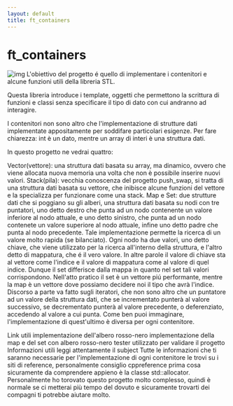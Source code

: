 ```yaml
---
layout: default
title: ft_containers
---
```


# ft_containers
![img](../../imgs/ColorfulContainerStackBig.png)
L'obiettivo del progetto é quello di implementare i contenitori e alcune funzioni utili della libreria STL.

Questa libreria introduce i template, oggetti che permettono la scrittura di funzioni e classi senza specificare il tipo di dato con cui andranno ad interagire.

I contenitori non sono altro che l'implementazione di strutture dati implementate appositamente per soddifare particolari esigenze. Per fare chiarezza: int è un dato, mentre un array di interi è una struttura dati.

In questo progetto ne vedrai quattro:

Vector(vettore): una struttura dati basata su array, ma dinamico, ovvero che viene allocata nuova memoria una volta che non è possibile inserire nuovi valori.
Stack(pila): vecchia conoscenza del progetto push_swap, si tratta di una struttura dati basata su vettore, che inibisce alcune funzioni del vettore e la specializza per funzionare come una stack.
Map e Set: due strutture dati che si poggiano su gli alberi, una struttura dati basata su nodi con tre puntatori, uno detto destro che punta ad un nodo contenente un valore inferiore al nodo attuale, e uno detto sinistro, che punta ad un nodo contenete un valore superiore al nodo attuale, infine uno detto padre che punta al nodo precedente. Tale implementazione permette la ricerca di un valore molto rapida (se bilanciato). Ogni nodo ha due valori, uno detto chiave, che viene utilizzato per la ricerca all'interno della struttura, e l'altro detto di mappatura, che é il vero valore. In altre parole il valore di chiave sta al vettore come l'indice e il valore di mappatura come al valore di quel indice. Dunque il set differisce dalla mappa in quanto nel set tali valori corrispondono. Nell'atto pratico il set è un vettore piú performante, mentre la map è un vettore dove possiamo decidere noi il tipo che avrà l'indice.
Discorso a parte va fatto sugli iteratori, che non sono altro che un puntatore ad un valore della struttura dati, che se incrementato punterà al valore successivo, se decrementato punterà al valore precedente, o deferenziato, accedendo al valore a cui punta. Come ben puoi immaginare, l'implementazione di quest'ultimo è diversa per ogni contenitore.

Link utili
implementazione dell'albero rosso-nero
implementazione della map e del set con albero rosso-nero
tester utilizzato per validare il progetto
Informazioni utili
leggi attentamente il subject
Tutte le informazioni che ti saranno necessarie per l'implementazione di ogni contenitore le trovi su i siti di reference, personalmente consiglio cppreference
prima cosa sicuramente da comprendere appieno è la classe std::allocator.
Personalmente ho torovato questo progetto molto complesso, quindi è normale se ci metterai più tempo del dovuto e sicuramente trovarti dei compagni ti potrebbe aiutare molto.
